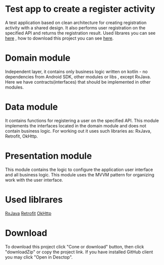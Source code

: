 # Test app to create a register activity
A test application based on clean architecture for creating registration activity with a shared design. It also performs user registration 
on the specified API and returns the registration result. Used librares you can see [here](https://github.com/garr2/BalinaSotTest/new/master?readme=1#used-liblrares)
, how to download this project you can see [here](https://github.com/garr2/BalinaSotTest/new/master?readme=1#download).

# Domain module
Independent layer, it contains only business logic written on kotlin - no dependencies from Android SDK, other modules or libs
, except RxJava. Here we have contracts(interfaces) that should be implemented in other modules.

# Data module
It contains functions for registering a user on the specified API. This module implements the interfaces located in the domain module 
and does not contain business logic. For working out it uses such libraries as: RxJava, Retrofit, OkHttp.

# Presentation module
This module contains the logic to configure the application user interface and all business logic. This module uses the MVVM 
pattern for organizing work with the user interface.

# Used liblrares
[RxJava](https://github.com/amitshekhariitbhu/RxJava2-Android-Samples)
[Retrofit](https://github.com/square/retrofit)
[OkHttp](https://github.com/square/okhttp)

# Download
To download this project click "Cone or download" button, then click "downloadZip" or copy the project link. If you have
installed GitHub client you may click "Open in Desctop".
